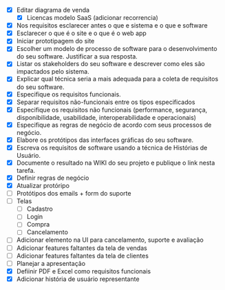 
- [x]  Editar diagrama de venda 
	- [x]  Licencas modelo SaaS (adicionar recorrencia)
- [x] Nos requisitos esclarecer antes o que e sistema e o que e software
- [x] Esclarecer o que é o site e o que é o web app
- [x] Iniciar prototipagem do site
- [x] Escolher um modelo de processo de software para o desenvolvimento do seu software. Justificar a sua resposta.
- [x] Listar os stakeholders do seu software e descrever como eles são impactados pelo sistema.
- [x] Explicar qual técnica seria a mais adequada para a coleta de requisitos do seu software.
- [x] Especifique os requisitos funcionais.
- [x] Separar requisitos não-funcionais entre os tipos especificados
- [x] Especifique os requisitos não funcionais (performance, segurança, disponibilidade, usabilidade, interoperabilidade e operacionais)
- [x] Especifique as regras de negócio de acordo com seus processos de negócio.
- [x] Elabore os protótipos das interfaces gráficas do seu software.
- [x] Escreva os requisitos de software usando a técnica de Histórias de Usuário.
- [x] Documente o resultado na WIKI do seu projeto e publique o link nesta tarefa.
- [x] Definir regras de negócio
- [x] Atualizar protóripo
- [ ] Protótipos dos emails + form do suporte
- [ ] Telas
	- [ ] Cadastro
	- [ ] Login
	- [ ] Compra
	- [ ] Cancelamento
- [ ] Adicionar elemento na UI para cancelamento, suporte e avaliação
- [ ] Adicionar features faltantes da tela de vendas
- [ ] Adicionar features faltantes da tela de clientes
- [ ] Planejar a apresentação
- [x] Defiinir PDF e Excel como requisitos funcionais
- [x] Adicionar história de usuário representante
